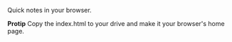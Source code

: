Quick notes in your browser. 

**Protip**
Copy the index.html to your drive and make it your browser's home page. 
